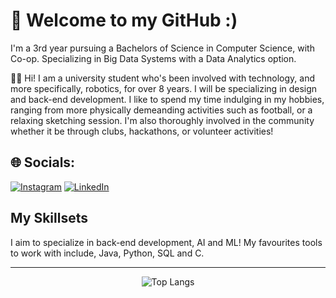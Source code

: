 
# 👋 Welcome to my GitHub :)  
I'm a 3rd year pursuing a Bachelors of Science in Computer Science, with Co-op. Specializing in Big Data Systems with a Data Analytics option.
<br>

🙋🏻 Hi! I am a university student who's been involved with technology, and more specifically, robotics, for over 8 years. I will be specializing in design and back-end development. I like to spend my time indulging in my hobbies, ranging from more physically demeanding activities such as football, or a relaxing sketching session. I'm also thoroughly involved in the community whether it be through clubs, hackathons, or volunteer activities!


## 🌐 Socials:
[![Instagram](https://img.shields.io/badge/Instagram-%23E4405F.svg?logo=Instagram&logoColor=white)](https://www.instagram.com/rafaehashmi_/) [![LinkedIn](https://img.shields.io/badge/LinkedIn-%230077B5.svg?logo=linkedin&logoColor=white)](https://www.linkedin.com/in/syed-rafae-hashmi/) 


## My Skillsets
I aim to specialize in back-end development, AI and ML! My favourites tools to work with include, Java, Python, SQL and C.
<br>

<hr>



<div align="center" margin-top="5px">
    
![Top Langs](https://github-readme-stats.vercel.app/api/top-langs/?username=rafaehashmi&langs_count=5&theme=gotham&card_width=1000)
    
</div>
    

